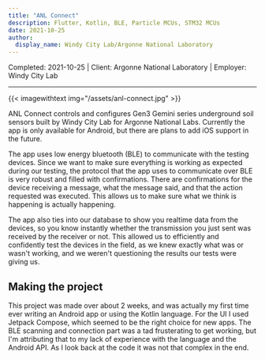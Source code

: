 ```yaml
---
title: "ANL Connect"
description: Flutter, Kotlin, BLE, Particle MCUs, STM32 MCUs
date: 2021-10-25
author: 
  display_name: Windy City Lab/Argonne National Laboratory
---
```

Completed: 2021-10-25 | Client: Argonne National Laboratory | Employer: Windy City Lab

---

{{< imagewithtext img="/assets/anl-connect.jpg" >}}

ANL Connect controls and configures Gen3 Gemini series underground soil sensors built by Windy City Lab for Argonne National Labs. Currently the app is only available for Android, but there are plans to add iOS support in the future.

The app uses low energy bluetooth (BLE) to communicate with the testing devices. Since we want to make sure everything is working as expected during our testing, the protocol that the app uses to communicate over BLE is very robust and filled with confirmations. There are confirmations for the device receiving a message, what the message said, and that the action requested was executed. This allows us to make sure what we think is happening is actually happening. 

The app also ties into our database to show you realtime data from the devices, so you know instantly whether the transmission you just sent was received by the receiver or not. This allowed us to efficiently and confidently test the devices in the field, as we knew exactly what was or wasn't working, and we weren't questioning the results our tests were giving us.

## Making the project

This project was made over about 2 weeks, and was actually my first time ever writing an Android app or using the Kotlin language. For the UI I used Jetpack Compose, which seemed to be the right choice for new apps. The BLE scanning and connection part was a tad frusterating to get working, but I'm attributing that to my lack of experience with the language and the Android API. As I look back at the code it was not that complex in the end.
